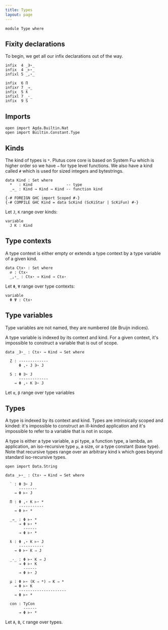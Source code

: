 ```yaml
---
title: Types
layout: page
---
```


```
module Type where
```

## Fixity declarations

To begin, we get all our infix declarations out of the way.

```
infix  4 _∋⋆_
infix  4 _⊢⋆_
infixl 5 _,⋆_

infix  6 Π
infixr 7 _⇒_
infix  5 ƛ
infixl 7 _·_
infix  9 S
```

## Imports

```
open import Agda.Builtin.Nat
open import Builtin.Constant.Type
```

## Kinds

The kind of types is `*`. Plutus core core is based on System Fω which
is higher order so we have `⇒` for type level functions. We also have
a kind called `#` which is used for sized integers and bytestrings.

```
data Kind : Set where
  *   : Kind               -- type
  _⇒_ : Kind → Kind → Kind -- function kind

{-# FOREIGN GHC import Scoped #-}
{-# COMPILE GHC Kind = data ScKind (ScKiStar | ScKiFun) #-}
```

Let `J`, `K` range over kinds:
```
variable
  J K : Kind
```

## Type contexts

A type context is either empty or extends a type
context by a type variable of a given kind.

```
data Ctx⋆ : Set where
  ∅ : Ctx⋆
  _,⋆_ : Ctx⋆ → Kind → Ctx⋆
```

Let `Φ`, `Ψ` range over type contexts:
```
variable
  Φ Ψ : Ctx⋆
```

## Type variables

Type variables are not named, they are numbered (de Bruijn indices).

A type variable is indexed by its context and kind. For a given
context, it's impossible to construct a variable that is out of
scope.

```
data _∋⋆_ : Ctx⋆ → Kind → Set where

  Z : -------------
      Φ ,⋆ J ∋⋆ J

  S : Φ ∋⋆ J
      -------------
    → Φ ,⋆ K ∋⋆ J
```

Let `α`, `β` range over type variables

## Types

A type is indexed by its context and kind. Types are intrinsically
scoped and kinded: it's impossible to construct an ill-kinded
application and it's impossible to refer to a variable that is not in
scope.

A type is either a type variable, a pi type, a function type, a
lambda, an application, an iso-recursive type `μ`, a size, or a type
constant (base type). Note that recursive types range over an
arbitrary kind `k` which goes beyond standard iso-recursive types.

```
open import Data.String

data _⊢⋆_ : Ctx⋆ → Kind → Set where

  ` : Φ ∋⋆ J
      --------
    → Φ ⊢⋆ J

  Π : Φ ,⋆ K ⊢⋆ *
      -----------
    → Φ ⊢⋆ *

  _⇒_ : Φ ⊢⋆ *
      → Φ ⊢⋆ *
        ------
      → Φ ⊢⋆ *

  ƛ : Φ ,⋆ K ⊢⋆ J 
      -----------
    → Φ ⊢⋆ K ⇒ J

  _·_ : Φ ⊢⋆ K ⇒ J
      → Φ ⊢⋆ K
        ------
      → Φ ⊢⋆ J

  μ : Φ ⊢⋆ (K ⇒ *) ⇒ K ⇒ *
    → Φ ⊢⋆ K
      ---------------------
    → Φ ⊢⋆ *

  con : TyCon
        ------
      → Φ ⊢⋆ *
```

Let `A`, `B`, `C` range over types.
